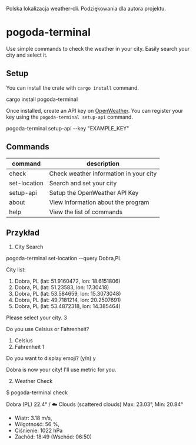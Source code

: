 Polska lokalizacja weather-cli. Podziękowania dla autora projektu.

# pogoda-terminal
Use simple commands to check the weather in your city. Easily search your city and select it.


## Setup
You can install the crate with `cargo install` command.

cargo install pogoda-terminal

Once installed, create an API key on [OpenWeather](https://openweathermap.org). You can register your key using the `pogoda-terminal setup-api` command.

pogoda-terminal setup-api --key "EXAMPLE_KEY"


## Commands

| command      | description                            |
| ------------ | -------------------------------------- |
| check        | Check weather information in your city |
| set-location | Search and set your city               |
| setup-api    | Setup the OpenWeather API Key          |
| about        | View information about the program     |
| help         | View the list of commands              |


## Przykład

1. City Search

pogoda-terminal set-location --query Dobra,PL

City list:
1) Dobra, PL (lat: 51.9160472, lon: 18.6151806)
2) Dobra, PL (lat: 51.23583, lon: 17.30418)
3) Dobra, PL (lat: 53.584659, lon: 15.3073048)
4) Dobra, PL (lat: 49.7181214, lon: 20.2507691)
5) Dobra, PL (lat: 53.4872318, lon: 14.385464)

Please select your city.
3

Do you use Celsius or Fahrenheit?
1) Celsius
2) Fahrenheit
1

Do you want to display emoji? (y/n)
y

Dobra is now your city!
I'll use metric for you.

2. Weather Check

$ pogoda-terminal check                

Dobra (PL)
22.4° / ☁️ Clouds (scattered clouds)
Max: 23.03°, Min: 20.84°

- Wiatr: 3.18 m/s,
- Wilgotność: 56 %,
- Ciśnienie: 1022 hPa
- Zachód: 18:49
  (Wschód: 06:50)
